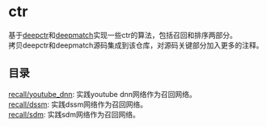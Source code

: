 # ctr
基于[deepctr](https://github.com/shenweichen/DeepCTR)和[deepmatch](https://github.com/shenweichen/DeepMatch)实现一些ctr的算法，包括召回和排序两部分。<br>
拷贝deepctr和deepmatch源码集成到该仓库，对源码关键部分加入更多的注释。

## 目录
[recall/youtube_dnn](https://github.com/zhaocc1106/ctr/tree/master/recall/youtube_dnn): 实践youtube dnn网络作为召回网络。<br>
[recall/dssm](https://github.com/zhaocc1106/ctr/tree/master/recall/dssm): 实践dssm网络作为召回网络。<br>
[recall/sdm](https://github.com/zhaocc1106/ctr/tree/master/recall/sdm): 实践sdm网络作为召回网络。
